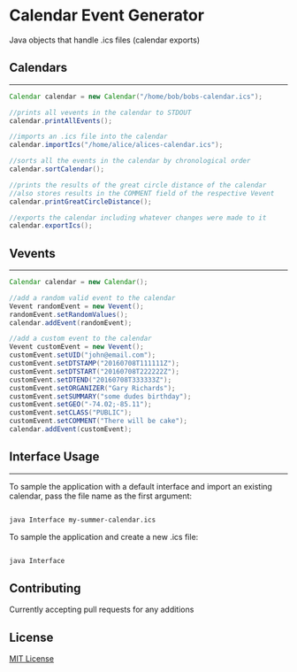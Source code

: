 # Calendar Event Generator

Java objects that handle .ics files (calendar exports)

## Calendars

---

```java
Calendar calendar = new Calendar("/home/bob/bobs-calendar.ics");

//prints all vevents in the calendar to STDOUT
calendar.printAllEvents();

//imports an .ics file into the calendar
calendar.importIcs("/home/alice/alices-calendar.ics");

//sorts all the events in the calendar by chronological order
calendar.sortCalendar();

//prints the results of the great circle distance of the calendar
//also stores results in the COMMENT field of the respective Vevent
calendar.printGreatCircleDistance();

//exports the calendar including whatever changes were made to it
calendar.exportIcs();
```

## Vevents

---

```java
Calendar calendar = new Calendar();

//add a random valid event to the calendar
Vevent randomEvent = new Vevent();
randomEvent.setRandomValues();
calendar.addEvent(randomEvent);

//add a custom event to the calendar
Vevent customEvent = new Vevent();
customEvent.setUID("john@email.com");
customEvent.setDTSTAMP("20160708T111111Z");
customEvent.setDTSTART("20160708T222222Z");
customEvent.setDTEND("20160708T333333Z");
customEvent.setORGANIZER("Gary Richards");
customEvent.setSUMMARY("some dudes birthday");
customEvent.setGEO("-74.02;-85.11");
customEvent.setCLASS("PUBLIC");
customEvent.setCOMMENT("There will be cake");
calendar.addEvent(customEvent);

```

## Interface Usage

---

To sample the application with a default interface and import an existing calendar, pass the file name as the first argument:

```bash

java Interface my-summer-calendar.ics

```

To sample the application and create a new .ics file:

```bash

java Interface

```

## Contributing
Currently accepting pull requests for any additions

## License

[MIT License](https://github.com/TylerNakamura/Calendar-Event-File-Generator/blob/master/LICENSE)
